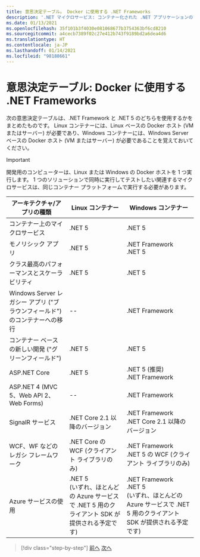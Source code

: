 ```yaml
---
title: 意思決定テーブル。 Docker に使用する .NET Frameworks
description: '.NET マイクロサービス: コンテナー化された .NET アプリケーションのアーキテクチャ | 意思決定テーブル、Docker に使用する .NET Frameworks'
ms.date: 01/13/2021
ms.openlocfilehash: 35f101b3f4030e081068677b3754363bf6cd8210
ms.sourcegitcommit: a4cecb7389f02c27e412b743f9189bd2a6dea4d6
ms.translationtype: HT
ms.contentlocale: ja-JP
ms.lasthandoff: 01/14/2021
ms.locfileid: "98188661"
---
```

# <a name="decision-table-net-frameworks-to-use-for-docker"></a>意思決定テーブル: Docker に使用する .NET Frameworks

次の意思決定テーブルは、.NET Framework と .NET 5 のどちらを使用するかをまとめたものです。 Linux コンテナーには、Linux ベースの Docker ホスト (VM またはサーバー) が必要であり、Windows コンテナーには、Windows Server ベースの Docker ホスト (VM またはサーバー) が必要であることを覚えておいてください。

> [!IMPORTANT]
> 開発用のコンピューターは、Linux または Windows の Docker ホストを 1 つ実行します。 1 つのソリューションで同時に実行してテストしたい関連するマイクロサービスは、同じコンテナー プラットフォームで実行する必要があります。

| アーキテクチャ/アプリの種類 | Linux コンテナー | Windows コンテナー |
|-------------------------|------------------|--------------------|
| コンテナー上のマイクロサービス | .NET 5 | .NET 5 |
| モノリシック アプリ | .NET 5 | .NET Framework <br/> .NET 5 |
| クラス最高のパフォーマンスとスケーラビリティ | .NET 5 | .NET 5 |
| Windows Server レガシー アプリ ("ブラウンフィールド") のコンテナーへの移行 | -- | .NET Framework |
| コンテナー ベースの新しい開発 ("グリーンフィールド") | .NET 5 | .NET 5 |
| ASP.NET Core | .NET 5 | .NET 5 (推奨) <br/> .NET Framework |
| ASP.NET 4 (MVC 5、Web API 2、Web Forms) | -- | .NET Framework |
| SignalR サービス | .NET Core 2.1 以降のバージョン | .NET Framework <br/> .NET Core 2.1 以降のバージョン |
| WCF、WF などのレガシ フレームワーク | .NET Core の WCF (クライアント ライブラリのみ) | .NET Framework <br/> .NET 5 の WCF (クライアント ライブラリのみ) |
| Azure サービスの使用 | .NET 5 <br/> (いずれ、ほとんどの Azure サービスで .NET 5 用のクライアント SDK が提供される予定です) | .NET Framework <br/> .NET 5 <br/> (いずれ、ほとんどの Azure サービスで .NET 5 用のクライアント SDK が提供される予定です) |

>[!div class="step-by-step"]
>[前へ](net-framework-container-scenarios.md)
>[次へ](net-container-os-targets.md)
